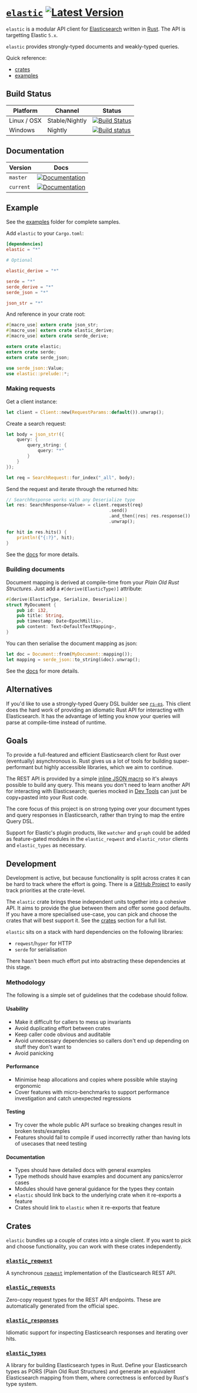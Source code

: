 # [`elastic`](https://docs.rs/elastic/*/elastic/) [![Latest Version](https://img.shields.io/crates/v/elastic.svg)](https://crates.io/crates/elastic)

`elastic` is a modular API client for [Elasticsearch](https://github.com/elastic/elasticsearch) written in [Rust](https://www.rust-lang.org).
The API is targetting Elastic `5.x`.

`elastic` provides strongly-typed documents and weakly-typed queries.

Quick reference:

- [crates](#crates)
- [examples](https://github.com/elastic-rs/elastic/tree/master/elastic/examples)

## Build Status
Platform  | Channel | Status
------------- | ------------- | -------------
Linux / OSX  | Stable/Nightly | [![Build Status](https://travis-ci.org/elastic-rs/elastic.svg?branch=master)](https://travis-ci.org/elastic-rs/elastic)
Windows  | Nightly | [![Build status](https://ci.appveyor.com/api/projects/status/t71058ht2qp732eh?svg=true)](https://ci.appveyor.com/project/KodrAus/elastic)

## Documentation

Version  | Docs
------------- | -------------
`master`  | [![Documentation](https://img.shields.io/badge/docs-rustdoc-orange.svg)](https://elastic-rs.github.io/elastic/elastic/)
`current`  | [![Documentation](https://img.shields.io/badge/docs-rustdoc-orange.svg)](https://docs.rs/elastic/*/elastic/)

## Example

See the [examples](https://github.com/elastic-rs/elastic/tree/master/elastic/examples) folder for complete samples.

Add `elastic` to your `Cargo.toml`:

```toml
[dependencies]
elastic = "*"

# Optional

elastic_derive = "*"

serde = "*"
serde_derive = "*"
serde_json = "*"

json_str = "*"
```

And reference in your crate root:

```rust
#[macro_use] extern crate json_str;
#[macro_use] extern crate elastic_derive;
#[macro_use] extern crate serde_derive;

extern crate elastic;
extern crate serde;
extern crate serde_json;

use serde_json::Value;
use elastic::prelude::*;
```

### Making requests

Get a client instance:

```rust
let client = Client::new(RequestParams::default()).unwrap();
```

Create a search request:

```rust
let body = json_str!({
    query: {
        query_string: {
            query: "*"
        }
    }
});

let req = SearchRequest::for_index("_all", body);
```

Send the request and iterate through the returned hits:

```rust
// SearchResponse works with any Deserialize type
let res: SearchResponse<Value> = client.request(req)
                                       .send()
                                       .and_then(|res| res.response())
                                       .unwrap();

for hit in res.hits() {
    println!("{:?}", hit);
}
```

See the [docs](https://elastic-rs.github.io/elastic/elastic/client/index.html) for more details.

### Building documents

Document mapping is derived at compile-time from your _Plain Old Rust Structures_. Just add a `#[derive(ElasticType)]` attribute:

```rust
#[derive(ElasticType, Serialize, Deserialize)]
struct MyDocument {
	pub id: i32,
	pub title: String,
	pub timestamp: Date<EpochMillis>,
	pub content: Text<DefaultTextMapping>,
}
```

You can then serialise the document mapping as json:

```rust
let doc = Document::from(MyDocument::mapping());
let mapping = serde_json::to_string(&doc).unwrap();
```

See the [docs](https://elastic-rs.github.io/elastic/elastic/types/index.html) for more details.

## Alternatives

If you'd like to use a strongly-typed Query DSL builder see [`rs-es`](https://github.com/benashford/rs-es). This client does the hard work of providing an idiomatic Rust API for interacting with Elasticsearch. It has the advantage of letting you know your queries will parse at compile-time instead of runtime.

## Goals

To provide a full-featured and efficient Elasticsearch client for Rust over (eventually) asynchronous io. Rust gives us a lot of tools for building super-performant but highly accessible libraries, which we aim to continue.

The REST API is provided by a simple [inline JSON macro](https://github.com/KodrAus/json_str) so it's always possible to build any query. This means you don't need to learn another API for interacting with Elasticsearch; queries mocked in [Dev Tools](https://www.elastic.co/blog/found-sense-a-cool-json-aware-interface-to-elasticsearch) can just be copy+pasted into your Rust code.

The core focus of this project is on strong typing over your document types and query responses in Elasticsearch, rather than trying to map the entire Query DSL.

Support for Elastic's plugin products, like `watcher` and `graph` could be added as feature-gated modules in the `elastic_reqwest` and `elastic_rotor` clients and `elastic_types` as necessary.

## Development

Development is active, but because functionality is split across crates it can be hard to track where the effort is going.
There is a [GitHub Project](https://github.com/orgs/elastic-rs/projects/1) to easily track priorities at the crate-level.

The `elastic` crate brings these independent units together into a cohesive API. It aims to provide the glue between them and offer some good defaults. If you have a more specialised use-case, you can pick and choose the crates that will best support it. See the [crates](#crates) section for a full list.

`elastic` sits on a stack with hard dependencies on the following libraries:

- `reqwest`/`hyper` for HTTP
- `serde` for serialisation

There hasn't been much effort put into abstracting these dependencies at this stage.

### Methodology

The following is a simple set of guidelines that the codebase should follow.

#### Usability

- Make it difficult for callers to mess up invariants
- Avoid duplicating effort between crates
- Keep caller code obvious and auditable
- Avoid unnecessary dependencies so callers don't end up depending on stuff they don't want to
- Avoid panicking

#### Performance

- Minimise heap allocations and copies where possible while staying ergonomic
- Cover features with micro-benchmarks to support performance investigation and catch unexpected regressions

#### Testing

- Try cover the whole public API surface so breaking changes result in broken tests/examples
- Features should fail to compile if used incorrectly rather than having lots of usecases that need testing

#### Documentation

- Types should have detailed docs with general examples
- Type methods should have examples and document any panics/error cases
- Modules should have general guidance for the types they contain
- `elastic` should link back to the underlying crate when it re-exports a feature
- Crates should link to `elastic` when it re-exports that feature

## Crates

`elastic` bundles up a couple of crates into a single client. If you want to pick and choose functionality, you can work with these crates independently.

### [`elastic_reqwest`](https://github.com/elastic-rs/elastic-reqwest)

A synchronous [`reqwest`](https://github.com/seanmonstar/reqwest) implementation of the Elasticsearch REST API.

### [`elastic_requests`](https://github.com/elastic-rs/elastic-requests)

Zero-copy request types for the REST API endpoints. These are automatically generated from the official spec.

### [`elastic_responses`](https://github.com/elastic-rs/elastic-responses)

Idiomatic support for inspecting Elasticsearch responses and iterating over hits.

### [`elastic_types`](https://github.com/elastic-rs/elastic-types)

A library for building Elasticsearch types in Rust. Define your Elasticsearch types as PORS (Plain Old Rust Structures) and generate an equivalent Elasticsearch mapping from them, where correctness is enforced by Rust's type system.
